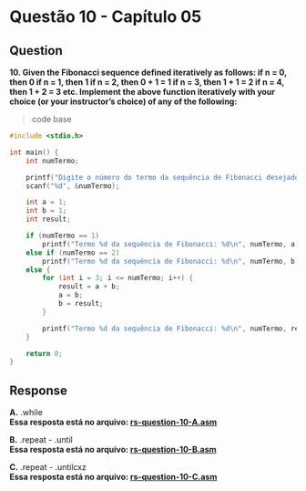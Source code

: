 
# Questão 10 - Capítulo 05

## Question

**<p>10.  Given the Fibonacci sequence defined iteratively as follows:
if n = 0, then 0
if n = 1, then 1
if n = 2, then 0 + 1 = 1
if n = 3, then 1 + 1 = 2
if n = 4, then 1 + 2 = 3
etc.
Implement the above function iteratively with your choice (or your instructor’s
choice) of any of the following:</p>**

> code base
```c
#include <stdio.h>

int main() {
    int numTermo;

    printf("Digite o número do termo da sequência de Fibonacci desejado: ");
    scanf("%d", &numTermo);

    int a = 1;
    int b = 1;
    int result;

    if (numTermo == 1)
        printf("Termo %d da sequência de Fibonacci: %d\n", numTermo, a);
    else if (numTermo == 2)
        printf("Termo %d da sequência de Fibonacci: %d\n", numTermo, b);
    else {
        for (int i = 3; i <= numTermo; i++) {
            result = a + b;
            a = b;
            b = result;
        }

        printf("Termo %d da sequência de Fibonacci: %d\n", numTermo, result);
    }

    return 0;
}

```

## Response

**A.** .while
<br/>**Essa resposta está no arquivo: <a href="./rs-question-10-A.asm">rs-question-10-A.asm</a></p>**

**B.** .repeat - .until
<br/>**Essa resposta está no arquivo: <a href="./rs-question-10-B.asm">rs-question-10-B.asm</a></p>**

**C.** .repeat - .untilcxz
<br/>**Essa resposta está no arquivo: <a href="./rs-question-10-C.asm">rs-question-10-C.asm</a></p>**

